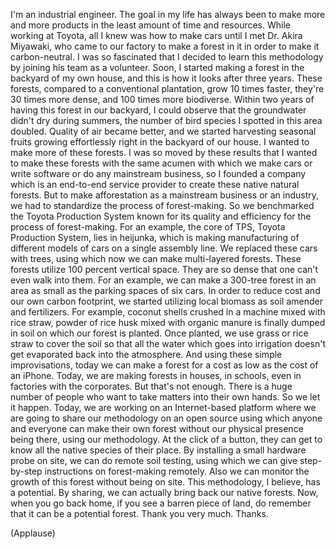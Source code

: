 
I&#39;m an industrial engineer.
The goal in my life has always been to make
more and more products
in the least amount of time and resources.
While working at Toyota,
all I knew was how to make cars
until I met Dr. Akira Miyawaki,
who came to our factory to make a forest in it
in order to make it carbon-neutral.
I was so fascinated
that I decided to learn this methodology
by joining his team as a volunteer.
Soon, I started making a forest
in the backyard of my own house,
and this is how it looks after three years.
These forests,
compared to a conventional plantation,
grow 10 times faster,
they&#39;re 30 times more dense,
and 100 times more biodiverse.
Within two years of having this forest in our backyard,
I could observe that the groundwater
didn&#39;t dry during summers,
the number of bird species I spotted in this area
doubled.
Quality of air became better,
and we started harvesting seasonal fruits
growing effortlessly
right in the backyard of our house.
I wanted to make more of these forests.
I was so moved by these results
that I wanted to make these forests
with the same acumen with which we make cars
or write software or do any mainstream business,
so I founded a company
which is an end-to-end service provider
to create these native natural forests.
But to make afforestation as a mainstream business
or an industry, we had to standardize
the process of forest-making.
So we benchmarked the Toyota Production System
known for its quality and efficiency
for the process of forest-making.
For an example, the core of TPS,
Toyota Production System, lies in heijunka,
which is making manufacturing
of different models of cars
on a single assembly line.
We replaced these cars with trees,
using which now we can make multi-layered forests.
These forests utilize 100 percent vertical space.
They are so dense
that one can&#39;t even walk into them.
For an example, we can make a 300-tree forest
in an area as small as the parking spaces of six cars.
In order to reduce cost and our own carbon footprint,
we started utilizing local biomass
as soil amender and fertilizers.
For example, coconut shells crushed in a machine
mixed with rice straw,
powder of rice husk mixed with organic manure
is finally dumped in soil on which
our forest is planted.
Once planted, we use grass or rice straw
to cover the soil
so that all the water which goes into irrigation
doesn&#39;t get evaporated back into the atmosphere.
And using these simple improvisations,
today we can make a forest
for a cost as low as the cost of an iPhone.
Today, we are making forests in houses,
in schools, even in factories with the corporates.
But that&#39;s not enough.
There is a huge number of people
who want to take matters into their own hands.
So we let it happen.
Today, we are working on an Internet-based platform
where we are going to share our methodology
on an open source
using which anyone and everyone
can make their own forest
without our physical presence being there,
using our methodology.
At the click of a button,
they can get to know all the native species
of their place.
By installing a small hardware probe on site,
we can do remote soil testing,
using which we can give step-by-step instructions
on forest-making remotely.
Also we can monitor the growth of this forest
without being on site.
This methodology, I believe,
has a potential.
By sharing, we can actually
bring back our native forests.
Now, when you go back home,
if you see a barren piece of land,
do remember that it can be a potential forest.
Thank you very much. Thanks.

(Applause)

